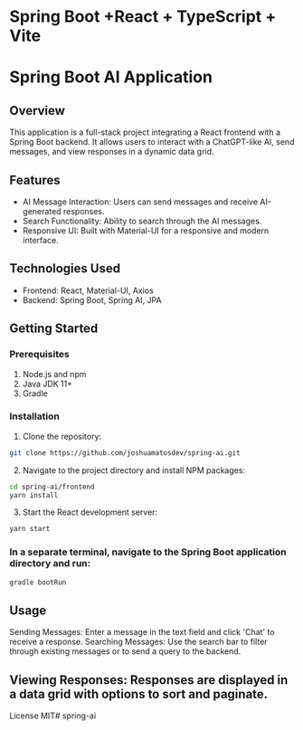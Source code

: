 # Spring Boot +React + TypeScript + Vite

# Spring Boot AI Application
## Overview

This application is a full-stack project integrating a React frontend with a Spring Boot backend. It allows users to interact with a ChatGPT-like AI, send messages, and view responses in a dynamic data grid.

## Features
- AI Message Interaction: Users can send messages and receive AI-generated responses.
- Search Functionality: Ability to search through the AI messages.
- Responsive UI: Built with Material-UI for a responsive and modern interface.

## Technologies Used
- Frontend: React, Material-UI, Axios
- Backend: Spring Boot, Spring AI, JPA

## Getting Started

### Prerequisites
1. Node.js and npm
2. Java JDK 11+
3. Gradle

### Installation
1. Clone the repository:
```bash
git clone https://github.com/joshuamatosdev/spring-ai.git
```

2. Navigate to the project directory and install NPM packages:
```bash
cd spring-ai/frontend
yarn install
```

3. Start the React development server:
```bash
yarn start
```

### In a separate terminal, navigate to the Spring Boot application directory and run:
```bash
gradle bootRun
```
## Usage
Sending Messages: Enter a message in the text field and click 'Chat' to receive a response.
Searching Messages: Use the search bar to filter through existing messages or to send a query to the backend.

## Viewing Responses: Responses are displayed in a data grid with options to sort and paginate.

License
MIT# spring-ai

